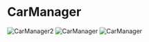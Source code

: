 # CarManager

![CarManager2](https://github.com/Yumulak/CarManager2.0/assets/92001031/ada8fc04-5ff7-47cb-9ac1-e761e0a59be8)
![CarManager](https://github.com/Yumulak/CarManager2.0/assets/92001031/90ff6496-7add-4df0-a2a7-8a0940942c61)
![CarManager](https://github.com/Yumulak/CarManager2.0/assets/92001031/a68457b5-be8b-40e3-b070-5645201381f7)
